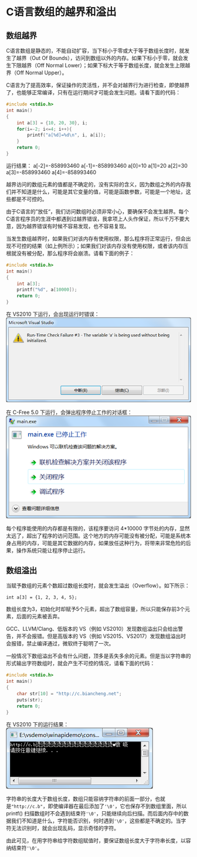 # C语言数组的越界和溢出

## 数组越界

C语言数组是静态的，不能自动扩容，当下标小于零或大于等于数组长度时，就发生了越界（Out Of Bounds），访问到数组以外的内存。如果下标小于零，就会发生下限越界（Off Normal Lower）；如果下标大于等于数组长度，就会发生上限越界（Off Normal Upper）。

C语言为了提高效率，保证操作的灵活性，并不会对越界行为进行检查，即使越界了，也能够正常编译，只有在运行期间才可能会发生问题。请看下面的代码：

```c
#include <stdio.h>
int main()
{
    int a[3] = {10, 20, 30}, i;
    for(i=-2; i<=4; i++){
        printf("a[%d]=%d\n", i, a[i]);
    }
    return 0;
}
```

运行结果：
a[-2]=-858993460
a[-1]=-858993460
a[0]=10
a[1]=20
a[2]=30
a[3]=-858993460
a[4]=-858993460

越界访问的数组元素的值都是不确定的，没有实际的含义，因为数组之外的内存我们并不知道是什么，可能是其它变量的值，可能是函数参数，可能是一个地址，这些都是不可控的。

由于C语言的”放任“，我们访问数组时必须非常小心，要确保不会发生越界。每个C语言程序员的生涯中都遇到过越界错误，我拿项上人头作保证，所以千万不要大意，因为越界错误有时候不容易发现，也不容易复现。

当发生数组越界时，如果我们对该内存有使用权限，那么程序将正常运行，但会出现不可控的结果（如上例所示）；如果我们对该内存没有使用权限，或者该内存压根就没有被分配，那么程序将会崩溃。请看下面的例子：

```c
#include <stdio.h>
int main()
{
    int a[3];
    printf("%d", a[10000]);
    return 0;
}
```

在 VS2010 下运行，会出现运行时错误：
![img](./images/104AC344-0.png)

在 C-Free 5.0 下运行，会弹出程序停止工作的对话框：
![img](./images/104ACE1-1.png)

每个程序能使用的内存都是有限的，该程序要访问 4*10000 字节处的内存，显然太远了，超出了程序的访问范围。这个地方的内存可能没有被分配，可能是系统本身占用的内存，可能是其它数据的内存，如果放任这种行为，将带来非常危险的后果，操作系统只能让程序停止运行。

## 数组溢出

当赋予数组的元素个数超过数组长度时，就会发生溢出（Overflow）。如下所示：

```
int a[3] = {1, 2, 3, 4, 5};
```

数组长度为3，初始化时却赋予5个元素，超出了数组容量，所以只能保存前3个元素，后面的元素被丢弃。

GCC、LLVM/Clang、低版本的 VS（例如 VS2010）发现数组溢出只会给出警告，并不会报错。但是高版本的 VS（例如 VS2015、VS2017）发现数组溢出时会报错，禁止编译通过，微软终于聪明了一次。

一般情况下数组溢出不会有什么问题，顶多是丢失多余的元素。但是当以字符串的形式输出字符数组时，就会产生不可控的情况，请看下面的代码：

```c
#include <stdio.h>
int main()
{
    char str[10] = "http://c.biancheng.net";
    puts(str);
    return 0;
}
```

在 VS2010 下的运行结果：
![img](./images/104AB0O-2.png)

字符串的长度大于数组长度，数组只能容纳字符串的前面一部分，也就是`"http://c.b"`，即使编译器在最后添加了`'\0'`，它也保存不到数组里面，所以 printf() 扫描数组时不会遇到结束符`'\0'`，只能继续向后扫描。而后面内存中的数据我们不知道是什么，字符能否识别，何时遇到`'\0'`，这些都是不确定的。当字符无法识别时，就会出现乱码，显示奇怪的字符。

由此可见，在用字符串给字符数组赋值时，要保证数组长度大于字符串长度，以容纳结束符`'\0'`。